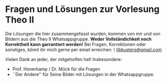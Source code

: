 # Fragen und Lösungen zur Vorlesung Theo II

Die Lösungen die hier zusammengefasst wurden, kommen von mir und von Bildern
aus die Theo II Whatsappgruppe.
**Weder Vollständichkeit noch Korrektheit kann garrantiert werden!**
Bei Fragen, Korrektionen oder sonstiges, könnt ihr mich gerne per 
email erreichen: \ 
ljbkusters@gmail.com

Vielen Dank an jeder, der mitgeholfen hat! Insbesondere:

+ Prof. Honerkamp / Dr. Mück für die Fragen
+ ``Der Andere'' für Seine Bilder mit Lösungen in der Whatsappgruppe.

